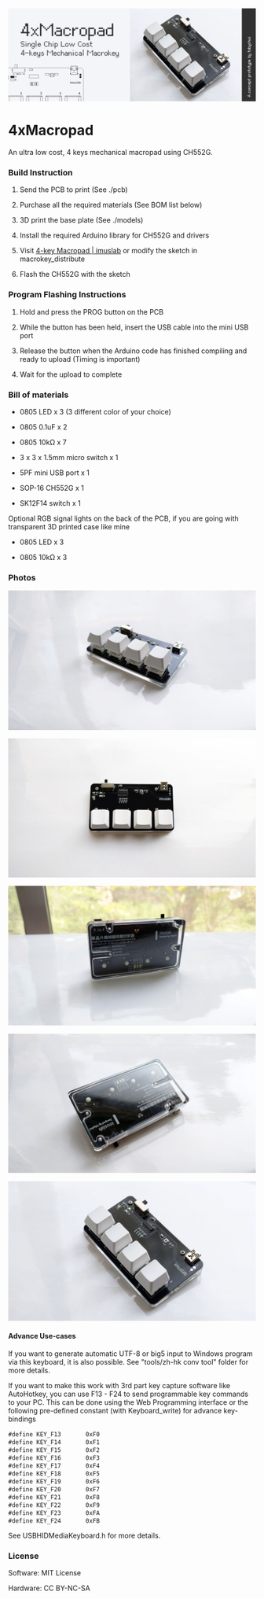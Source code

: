 # 

![banner.png](assets/README/2c61cd6e25a1c5aa33b51a6b8e7f2697e3b40264.png)

# 4xMacropad

An ultra low cost, 4 keys mechanical macropad using CH552G.

### Build Instruction

1. Send the PCB to print (See ./pcb)

2. Purchase all the required materials (See BOM list below)

3. 3D print the base plate (See ./models)

4. Install the required Arduino library for CH552G and drivers

5. Visit [4-key Macropad | imuslab](https://tobychui.github.io/4xMacropad/) or modify the sketch in macrokey_distribute 

6. Flash the CH552G with the sketch

### Program Flashing Instructions

1. Hold and press the PROG button on the PCB

2. While the button has been held, insert the USB cable into the mini USB port

3. Release the button when the Arduino code has finished compiling and ready to upload (Timing is important)

4. Wait for the upload to complete

### Bill of materials

- 0805 LED x 3 (3 different color of your choice)

- 0805 0.1uF x 2

- 0805 10kΩ x 7

- 3 x 3 x 1.5mm micro switch x 1

- 5PF mini USB port  x 1

- SOP-16 CH552G  x 1

- SK12F14 switch x 1

Optional RGB signal lights on the back of the PCB, if you are going with transparent 3D printed case like mine

- 0805 LED x 3

- 0805 10kΩ x 3

### Photos

![](assets/README/43af543a7ac50a834bfc96ba4d93be66ecbb337d.jpg)

![2.jpg](assets/README/a4d5e28d42749ae11c158b5c14bc20c0a3b35414.jpg)

![3.jpg](assets/README/6d8fdce96264969024aa2d33490491861c6f4532.jpg)

![4.jpg](assets/README/acc367bac7c89ba875b97b241980443f5fb42fed.jpg)

![5.jpg](assets/README/cac13da9a705d5aaafdbc785b078de8267ab2664.jpg)

#### Advance Use-cases

If you want to generate automatic UTF-8 or big5 input to Windows program via this keyboard, it is also possible. See "tools/zh-hk conv tool" folder for more details.

If you want to make this work with 3rd part key capture software like AutoHotkey, you can use F13 - F24 to send programmable key commands to your PC.  This can be done using the Web Programming interface or the following pre-defined constant (with Keyboard_write) for advance key-bindings

```arduino
#define KEY_F13       0xF0
#define KEY_F14       0xF1
#define KEY_F15       0xF2
#define KEY_F16       0xF3
#define KEY_F17       0xF4
#define KEY_F18       0xF5
#define KEY_F19       0xF6
#define KEY_F20       0xF7
#define KEY_F21       0xF8
#define KEY_F22       0xF9
#define KEY_F23       0xFA
#define KEY_F24       0xFB
```

See USBHIDMediaKeyboard.h for more details.

### License

Software: MIT License

Hardware: CC BY-NC-SA
